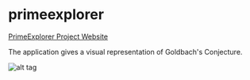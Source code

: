 # primeexplorer

[PrimeExplorer Project Website](http://www.til-sander.de/primeexplorer)

The application gives a visual representation of Goldbach's Conjecture.

![alt tag](http://www.til-sander.de/assets/images/zoomout.gif)

